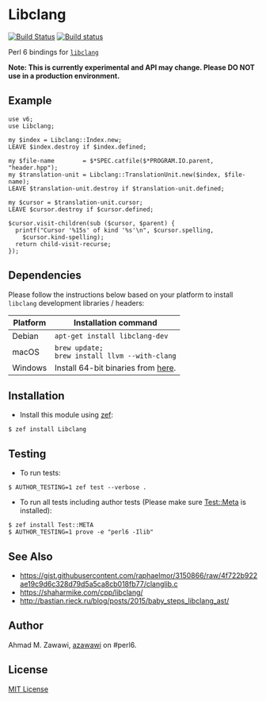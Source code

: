 # Libclang

 [![Build Status](https://travis-ci.org/azawawi/p6-libclang.svg?branch=master)](https://travis-ci.org/azawawi/p6-libclang) [![Build status](https://ci.appveyor.com/api/projects/status/github/azawawi/p6-libclang?svg=true)](https://ci.appveyor.com/project/azawawi/p6-libclang/branch/master)

Perl 6 bindings for [`libclang`](https://clang.llvm.org/doxygen/group__CINDEX.html)

**Note: This is currently experimental and API may change. Please DO NOT use in
a production environment.**

## Example

```perl6
use v6;
use Libclang;

my $index = Libclang::Index.new;
LEAVE $index.destroy if $index.defined;

my $file-name        = $*SPEC.catfile($*PROGRAM.IO.parent, "header.hpp");
my $translation-unit = Libclang::TranslationUnit.new($index, $file-name);
LEAVE $translation-unit.destroy if $translation-unit.defined;

my $cursor = $translation-unit.cursor;
LEAVE $cursor.destroy if $cursor.defined;

$cursor.visit-children(sub ($cursor, $parent) {
  printf("Cursor '%15s' of kind '%s'\n", $cursor.spelling,
    $cursor.kind-spelling);
  return child-visit-recurse;
});
```
## Dependencies

Please follow the instructions below based on your platform to install `libclang` development libraries / headers:

|Platform|Installation command|
|-|-|
|Debian|`apt-get install libclang-dev`|
|macOS|`brew update;`<br>`brew install llvm --with-clang`|
|Windows|Install 64-bit binaries from [here](http://releases.llvm.org/download.html#7.0.0).|

## Installation

- Install this module using [zef](https://github.com/ugexe/zef):

```
$ zef install Libclang
```

## Testing

- To run tests:
```
$ AUTHOR_TESTING=1 zef test --verbose .
```

- To run all tests including author tests (Please make sure
[Test::Meta](https://github.com/jonathanstowe/Test-META) is installed):
```
$ zef install Test::META
$ AUTHOR_TESTING=1 prove -e "perl6 -Ilib"
```

## See Also
- https://gist.githubusercontent.com/raphaelmor/3150866/raw/4f722b922ae19c9d6c328d79d5a5ca8cb018fb77/clanglib.c
- https://shaharmike.com/cpp/libclang/
- http://bastian.rieck.ru/blog/posts/2015/baby_steps_libclang_ast/

## Author

Ahmad M. Zawawi, [azawawi](https://github.com/azawawi/) on #perl6.

## License

[MIT License](LICENSE)
